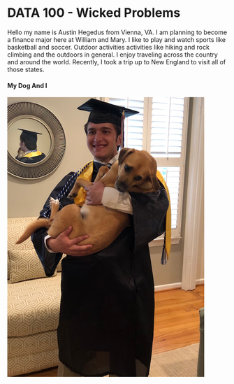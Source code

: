 # DATA 100 - Wicked Problems
Hello my name is Austin Hegedus from Vienna, VA.  I am planning to become a finance major here at William and Mary.  I like to play and watch sports like basketball and soccer.  Outdoor activities activities like hiking and rock climbing and the outdoors in general.  I enjoy traveling across the country and around the world.  Recently, I took a trip up to New England to visit all of those states.
#### My Dog And I
![](image0.jpeg)
